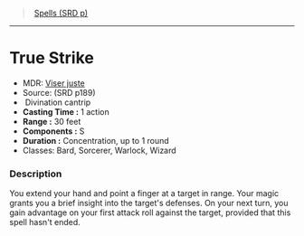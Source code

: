﻿---
!SpellItem
Family: SpellVO
Level: cantrip
Type: Divination
CastingTime: 1 action
Range: 30 feet
Components: S
Duration: Concentration, up to 1 round
Classes: Bard, Sorcerer, Warlock, Wizard
Id: spells_vo.md#true-strike
ParentLink: spells_vo.md#spells-srd-p
Name: True Strike
ParentName: Spells (SRD p)
NameLevel: 1
AltName: '[Viser juste](hd_spells_viser_juste.md)'
Source: (SRD p189)
Attributes:
  Name: True Strike
  Markdown: >+
    # <!--Name-->True Strike<!--/Name-->


    - MDR: <!--AltName-->[Viser juste](hd_spells_viser_juste.md)<!--/AltName-->

    - Source: <!--Source-->(SRD p189)<!--/Source-->

    -  <!--Type-->Divination<!--/Type--> <!--Level-->cantrip<!--/Level-->

    - **Casting Time :** <!--CastingTime-->1 action<!--/CastingTime-->

    - **Range :** <!--Range-->30 feet<!--/Range-->

    - **Components :** <!--Components-->S<!--/Components-->

    - **Duration :** <!--Duration-->Concentration, up to 1 round<!--/Duration-->

    - Classes: <!--Classes-->Bard, Sorcerer, Warlock, Wizard<!--/Classes-->


    ### Description


    You extend your hand and point a finger at a target in range. Your magic grants you a brief insight into the target's defenses. On your next turn, you gain advantage on your first attack roll against the target, provided that this spell hasn't ended.

  AltName: '[Viser juste](hd_spells_viser_juste.md)'
  Source: (SRD p189)
  Type: Divination
  Level: cantrip
  CastingTime: 1 action
  Range: 30 feet
  Components: S
  Duration: Concentration, up to 1 round
  Classes: Bard, Sorcerer, Warlock, Wizard
AttributesDictionary: >+
  Name: True Strike

  Markdown: >+

    # <!--Name-->True Strike<!--/Name-->





    - MDR: <!--AltName-->[Viser juste](hd_spells_viser_juste.md)<!--/AltName-->



    - Source: <!--Source-->(SRD p189)<!--/Source-->



    -  <!--Type-->Divination<!--/Type--> <!--Level-->cantrip<!--/Level-->



    - **Casting Time :** <!--CastingTime-->1 action<!--/CastingTime-->



    - **Range :** <!--Range-->30 feet<!--/Range-->



    - **Components :** <!--Components-->S<!--/Components-->



    - **Duration :** <!--Duration-->Concentration, up to 1 round<!--/Duration-->



    - Classes: <!--Classes-->Bard, Sorcerer, Warlock, Wizard<!--/Classes-->





    ### Description





    You extend your hand and point a finger at a target in range. Your magic grants you a brief insight into the target's defenses. On your next turn, you gain advantage on your first attack roll against the target, provided that this spell hasn't ended.



  AltName: '[Viser juste](hd_spells_viser_juste.md)'

  Source: (SRD p189)

  Type: Divination

  Level: cantrip

  CastingTime: 1 action

  Range: 30 feet

  Components: S

  Duration: Concentration, up to 1 round

  Classes: Bard, Sorcerer, Warlock, Wizard

---
> [Spells (SRD p)](srd_spells.md)

---

# True Strike

- MDR: [Viser juste](hd_spells_viser_juste.md)
- Source: (SRD p189)
-  Divination cantrip
- **Casting Time :** 1 action
- **Range :** 30 feet
- **Components :** S
- **Duration :** Concentration, up to 1 round
- Classes: Bard, Sorcerer, Warlock, Wizard

### Description

You extend your hand and point a finger at a target in range. Your magic grants you a brief insight into the target's defenses. On your next turn, you gain advantage on your first attack roll against the target, provided that this spell hasn't ended.

